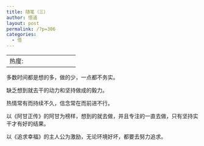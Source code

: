 ```yaml
---
title: 随笔（三）
author: 悟道
layout: post
permalink: /?p=306
categories:
  - 悟
---
```

<table>
  <tr cellpadding=0><td>
    热度:
  </td><td cellpadding=0><img src='http://210.75.224.29/wordpress/wp-content/plugins/statpresscn/images/sun.gif' width=10 height=10 border=0 /></td><td cellpadding=0><img src='http://210.75.224.29/wordpress/wp-content/plugins/statpresscn/images/sun.gif' width=10 height=10 border=0 /></td><td cellpadding=0><img src='http://210.75.224.29/wordpress/wp-content/plugins/statpresscn/images/sun_dark.gif' width=10 height=10 border=0 /></td><td cellpadding=0><img src='http://210.75.224.29/wordpress/wp-content/plugins/statpresscn/images/sun_dark.gif' width=10 height=10 border=0 /></td><td cellpadding=0><img src='http://210.75.224.29/wordpress/wp-content/plugins/statpresscn/images/sun_dark.gif' width=10 height=10 border=0 /></td></tr>
</table>

多数时间都是想的多，做的少，一点都不务实。

缺乏想到就去干的动力和坚持做成的毅力。

热情常有而持续不久，信念常在而前进不行。

以《阿甘正传》的阿甘为榜样，想到的就去做，并且专注的一直去做，只有坚持实干才有好的结果。

以《追求幸福》的主人公为激励，无论环境好坏，都要去努力追求。